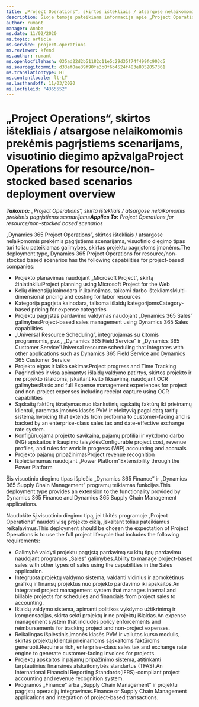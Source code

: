 ```yaml
---
title: „Project Operations“, skirtos ištekliais / atsargose nelaikomomis prekėmis pagrįstiems scenarijams, visuotinio diegimo apžvalga
description: Šioje temoje pateikiama informacija apie „Project Operations“, skirtos ištekliais / atsargose nelaikomomis prekėmis pagrįstiems scenarijams, visuotinio diegimo tipą.
author: rumant
manager: Annbe
ms.date: 11/02/2020
ms.topic: article
ms.service: project-operations
ms.reviewer: kfend
ms.author: rumant
ms.openlocfilehash: 035ad22d2b51182c11e5c29d35f74f499fc903d5
ms.sourcegitcommit: d33ef0ae39f90fe3b0f6b4524f483e8052057361
ms.translationtype: HT
ms.contentlocale: lt-LT
ms.lasthandoff: 11/03/2020
ms.locfileid: "4365552"
---
```

# <a name="project-operations-for-resourcenon-stocked-based-scenarios-deployment-overview"></a><span data-ttu-id="b1f3b-103">„Project Operations“, skirtos ištekliais / atsargose nelaikomomis prekėmis pagrįstiems scenarijams, visuotinio diegimo apžvalga</span><span class="sxs-lookup"><span data-stu-id="b1f3b-103">Project Operations for resource/non-stocked based scenarios deployment overview</span></span>

<span data-ttu-id="b1f3b-104">_**Taikoma:** „Project Operations“, skirta ištekliais / atsargose nelaikomomis prekėmis pagrįstiems scenarijams_</span><span class="sxs-lookup"><span data-stu-id="b1f3b-104">_**Applies To:** Project Operations for resource/non-stocked based scenarios_</span></span>

<span data-ttu-id="b1f3b-105">„Dynamics 365 Project Operations”, skirtos ištekliais / atsargose nelaikomomis prekėmis pagrįstiems scenarijams, visuotinio diegimo tipas turi toliau pateikiamas galimybes, skirtas projektu pagrįstoms įmonėms.</span><span class="sxs-lookup"><span data-stu-id="b1f3b-105">The deployment type, Dynamics 365 Project Operations for resource/non-stocked based scenarios has the following capabilities for project-based companies:</span></span>

- <span data-ttu-id="b1f3b-106">Projekto planavimas naudojant „Microsoft Project“, skirtą žiniatinkliui</span><span class="sxs-lookup"><span data-stu-id="b1f3b-106">Project planning using Microsoft Project for the Web</span></span>
- <span data-ttu-id="b1f3b-107">Kelių dimensijų kainodara ir įkainojimas, taikomi darbo ištekliams</span><span class="sxs-lookup"><span data-stu-id="b1f3b-107">Multi-dimensional pricing and costing for labor resources</span></span>
- <span data-ttu-id="b1f3b-108">Kategorija pagrįsta kainodara, taikoma išlaidų kategorijoms</span><span class="sxs-lookup"><span data-stu-id="b1f3b-108">Category-based pricing for expense categories</span></span>
- <span data-ttu-id="b1f3b-109">Projektu pagrįstas pardavimo valdymas naudojant „Dynamics 365 Sales” galimybes</span><span class="sxs-lookup"><span data-stu-id="b1f3b-109">Project-based sales management using Dynamics 365 Sales capabilities</span></span>
- <span data-ttu-id="b1f3b-110">„Universal Resource Scheduling”, integruojamas su kitomis programomis, pvz., „Dynamics 365 Field Service” ir „Dynamics 365 Customer Service“</span><span class="sxs-lookup"><span data-stu-id="b1f3b-110">Universal resource scheduling that integrates with other applications such as Dynamics 365 Field Service and Dynamics 365 Customer Service</span></span>
- <span data-ttu-id="b1f3b-111">Projekto eigos ir laiko sekimas</span><span class="sxs-lookup"><span data-stu-id="b1f3b-111">Project progress and Time Tracking</span></span>
- <span data-ttu-id="b1f3b-112">Pagrindinės ir visa apimantys išlaidų valdymo patirtys, skirtos projekto ir ne projekto išlaidoms, įskaitant kvito fiksavimą, naudojant OCR galimybes</span><span class="sxs-lookup"><span data-stu-id="b1f3b-112">Basic and full Expense management experiences for project and non-project expenses including receipt capture using OCR capabilities</span></span>
- <span data-ttu-id="b1f3b-113">Sąskaitų faktūrų išrašymas nuo išankstinių sąskaitų faktūrų iki prieinamų klientui, paremtas įmonės klasės PVM ir efektyvią pagal datą tarifų sistemą.</span><span class="sxs-lookup"><span data-stu-id="b1f3b-113">Invoicing that extends from proforma to customer-facing and is backed by an enterprise-class sales tax and date-effective exchange rate system.</span></span>
- <span data-ttu-id="b1f3b-114">Konfigūruojama projekto savikaina, pajamų profiliai ir vykdomo darbo (NG) apskaitos ir kaupimo taisyklės</span><span class="sxs-lookup"><span data-stu-id="b1f3b-114">Configurable project cost, revenue profiles, and rules for work in progress (WIP) accounting and accruals</span></span>
- <span data-ttu-id="b1f3b-115">Projekto pajamų pripažinimas</span><span class="sxs-lookup"><span data-stu-id="b1f3b-115">Project revenue recognition</span></span>
- <span data-ttu-id="b1f3b-116">Išplėčiamumas naudojant „Power Platform”</span><span class="sxs-lookup"><span data-stu-id="b1f3b-116">Extensibility through the Power Platform</span></span>

<span data-ttu-id="b1f3b-117">Šis visuotinio diegimo tipas išplečia „Dynamics 365 Finance” ir „Dynamics 365 Supply Chain Management” programų teikiamas funkcijas.</span><span class="sxs-lookup"><span data-stu-id="b1f3b-117">This deployment type provides an extension to the functionality provided by Dynamics 365 Finance and Dynamics 365 Supply Chain Management applications.</span></span>

<span data-ttu-id="b1f3b-118">Naudokite šį visuotinio diegimo tipą, jei tikitės programoje „Project Operations” naudoti visą projekto ciklą, įskaitant toliau pateikiamus reikalavimus.</span><span class="sxs-lookup"><span data-stu-id="b1f3b-118">This deployment should be chosen the expectation of Project Operations is to use the full project lifecycle that includes the following requirements:</span></span>

- <span data-ttu-id="b1f3b-119">Galimybė valdyti projektu pagrįstą pardavimą su kitų tipų pardavimu naudojant programos „Sales” galimybes.</span><span class="sxs-lookup"><span data-stu-id="b1f3b-119">Ability to manage project-based sales with other types of sales using the capabilities in the Sales application.</span></span>
- <span data-ttu-id="b1f3b-120">Integruota projektų valdymo sistema, valdanti vidinius ir apmokėtinus grafikų ir finansų projektus nuo projekto pardavimo iki apskaitos.</span><span class="sxs-lookup"><span data-stu-id="b1f3b-120">An integrated project management system that manages internal and billable projects for schedules and financials from project sales to accounting.</span></span>
- <span data-ttu-id="b1f3b-121">Išlaidų valdymo sistema, apimanti politikos vykdymo užtikrinimą ir kompensacijas, skirta sekti projektų ir ne projektų išlaidas.</span><span class="sxs-lookup"><span data-stu-id="b1f3b-121">An expense management system that includes policy enforcements and reimbursements for tracking project and non-project expenses.</span></span>
- <span data-ttu-id="b1f3b-122">Reikalingas išplėstinis įmonės klasės PVM ir valiutos kurso modulis, skirtas projektų klientui prieinamoms sąskaitoms faktūroms generuoti.</span><span class="sxs-lookup"><span data-stu-id="b1f3b-122">Require a rich, enterprise-class sales tax and exchange rate engine to generate customer-facing invoices for projects.</span></span>
- <span data-ttu-id="b1f3b-123">Projektų apskaitos ir pajamų pripažinimo sistema, atitinkanti tarptautinius finansinės atskaitomybės standartus (TFAS).</span><span class="sxs-lookup"><span data-stu-id="b1f3b-123">An International Financial Reporting Standards(IFRS)-compliant project accounting and revenue recognition system.</span></span>
- <span data-ttu-id="b1f3b-124">Programos „Finance” arba „Supply Chain Management” ir projektu pagrįstų operacijų integravimas.</span><span class="sxs-lookup"><span data-stu-id="b1f3b-124">Finance or Supply Chain Management applications and integration of project-based transactions.</span></span>
